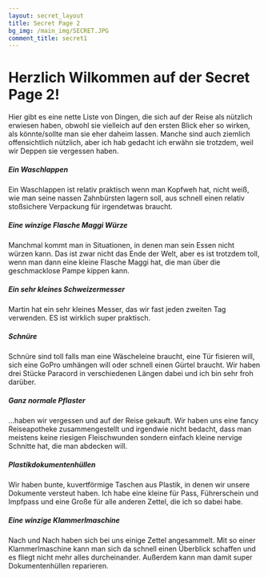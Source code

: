 ```yaml
---
layout: secret_layout
title: Secret Page 2
bg_img: /main_img/SECRET.JPG
comment_title: secret1
---
```


# Herzlich Wilkommen auf der Secret Page 2!

Hier gibt es eine nette Liste von Dingen, die sich auf der Reise als nützlich erwiesen haben, obwohl sie vielleich auf den ersten Blick eher so wirken, als könnte/sollte man sie eher daheim lassen. Manche sind auch ziemlich offensichtlich nützlich, aber ich hab gedacht ich erwähn sie trotzdem, weil wir Deppen sie vergessen haben. 

##### Ein Waschlappen
Ein Waschlappen ist relativ praktisch wenn man Kopfweh hat, nicht weiß, wie man seine nassen Zahnbürsten lagern soll, aus schnell einen relativ stoßsichere Verpackung für irgendetwas braucht.

##### Eine winzige Flasche Maggi Würze
Manchmal kommt man in Situationen, in denen man sein Essen nicht würzen kann. Das ist zwar nicht das Ende der Welt, aber es ist trotzdem toll, wenn man dann eine kleine Flasche Maggi hat, die man über die geschmacklose Pampe kippen kann.

##### Ein sehr kleines Schweizermesser
Martin hat ein sehr kleines Messer, das wir fast jeden zweiten Tag verwenden. ES ist wirklich super praktisch.

##### Schnüre
Schnüre sind toll falls man eine Wäscheleine braucht, eine Tür fisieren will, sich eine GoPro umhängen will oder schnell einen Gürtel braucht. Wir haben drei Stücke Paracord in verschiedenen Längen dabei und ich bin sehr froh darüber.

##### Ganz normale Pflaster
...haben wir vergessen und auf der Reise gekauft. Wir haben uns eine fancy Reiseapotheke zusammengestellt und irgendwie nicht bedacht, dass man meistens keine riesigen Fleischwunden sondern einfach kleine nervige Schnitte hat, die man abdecken will.

##### Plastikdokumentenhüllen
Wir haben bunte, kuvertförmige Taschen aus Plastik, in denen wir unsere Dokumente versteut haben. Ich habe eine kleine für Pass, Führerschein und Impfpass und eine Große für alle anderen Zettel, die ich so dabei habe.

##### Eine winzige Klammerlmaschine
Nach und Nach haben sich bei uns einige Zettel angesammelt. Mit so einer Klammerlmaschine kann man sich da schnell einen Überblick schaffen und es fliegt nicht mehr alles durcheinander. Außerdem kann man damit super Dokumentenhüllen reparieren.


